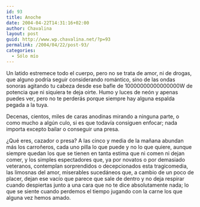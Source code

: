 ```yaml
---
id: 93
title: Anoche
date: 2004-04-22T14:31:16+02:00
author: Chavalina
layout: post
guid: http://www.wp.chavalina.net/?p=93
permalink: /2004/04/22/post-93/
categories:
  - Sólo mío
---
```

Un latido estremece todo el cuerpo, pero no se trata de amor, ni de drogas, que alguno podría seguir considerando romántico, sino de las ondas sonoras agitando tu cabeza desde ese bafle de 10000000000000000W de potencia que ni siquiera te deja oirte. Humo y luces de neón y apenas puedes ver, pero no te perderás porque siempre hay alguna espalda pegada a la tuya. 

Decenas, cientos, miles de caras anodinas mirando a ninguna parte, o como mucho a alg&uacute;n culo, si es que todavía consiguen enfocar; nada importa excepto bailar o conseguir una presa. 

&iquest;Qué eres, cazador o presa? A las cinco y media de la ma&ntilde;ana abundan más los carro&ntilde;eros, cada uno pilla lo que puede y no lo que quiere, aunque siempre quedan los que se tienen en tanta estima que ni comen ni dejan comer, y los simples espectadores que, ya por novatos o por demasiado veteranos, contemplan sorprendidos o decepcionados esta tragicomedia, las limosnas del amor, miserables sucedáneos que, a cambio de un poco de placer, dejan ese vacío que parece que sale de dentro y no deja respirar cuando despiertas junto a una cara que no te dice absolutamente nada; lo que se siente cuando perdemos el tiempo jugando con la carne los que alguna vez hemos amado.